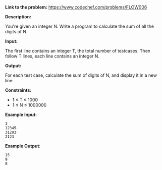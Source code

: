 **Link to the problem:** https://www.codechef.com/problems/FLOW006

**Description:**

You're given an integer N. Write a program to calculate the sum of all the digits of N.

**Input:**

The first line contains an integer T, the total number of testcases. Then follow T lines, each line contains an integer N.

**Output:**

For each test case, calculate the sum of digits of N, and display it in a new line.

**Constraints:**

- 1 ≤ T ≤ 1000
- 1 ≤ N ≤ 1000000


**Example Input:**
```
3 
12345
31203
2123
```

**Example Output:**
```
15
9
8
```

